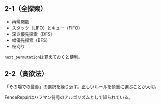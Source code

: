 ## 2-1（全探索）

* 再帰関数
* スタック（LIFO）とキュー（FIFO）
* 深さ優先探索（DFS）
* 幅優先探索（BFS）
* 枝刈り

`next_permutation`は覚えておくと便利。

## 2-2（貪欲法）

「その場での最善」の選択を繰り返す。正しいルールを慎重に選ぶことが大切。

FenceRepairはハフマン符号のアルゴリズムとして知られている。
